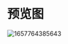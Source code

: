 # 预览图
![1657764385643](https://user-images.githubusercontent.com/103926318/180724157-dd515dbf-c451-47fa-a390-da5285250d99.jpg)
